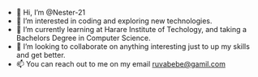 - 👋 Hi, I’m @Nester-21 
- 👀 I’m interested in coding and exploring new technologies.
- 🌱 I’m currently learning at Harare Institute of Techology, and taking a Bachelors Degree in Computer Science.
- 💞️ I’m looking to collaborate on anything interesting just to up my skills and get better.
- 📫 You can reach out to me on my email ruvabebe@gamil.com
  

<!---
Nester-21/Nester-21 is a ✨ special ✨ repository because its `README.md` (this file) appears on your GitHub profile.
You can click the Preview link to take a look at your changes.
--->
